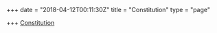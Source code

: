 +++
date = "2018-04-12T00:11:30Z"
title = "Constitution"
type = "page"

+++
[Constitution](https://docs.google.com/document/d/12d6oI2ErAdeN65iQ3h1tE8W6zt162jElpHACHW_nKis/mobilebasic)